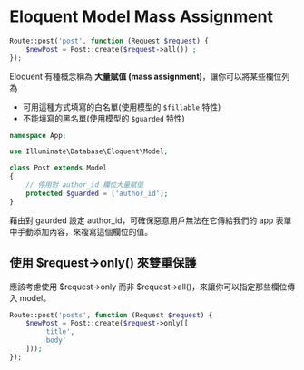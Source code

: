 # Eloquent Model Mass Assignment

```php
Route::post('post', function (Request $request) {
    $newPost = Post::create($request->all()) ;
});
```

Eloquent 有種概念稱為 **大量賦值 (mass assignment)**，讓你可以將某些欄位列為
- 可用這種方式填寫的白名單(使用模型的 `$fillable` 特性)
- 不能填寫的黑名單(使用模型的 `$guarded` 特性)

```php
namespace App;

use Illuminate\Database\Eloquent\Model;

class Post extends Model
{
    // 停用對 author_id 欄位大量賦值
    protected $guarded = ['author_id'];
}
```

藉由對 gaurded 設定 author_id，可確保惡意用戶無法在它傳給我們的 app 表單中手動添加內容，來複寫這個欄位的值。

## 使用 $request->only() 來雙重保護

應該考慮使用 $request->only 而非 $request->all()，來讓你可以指定那些欄位傳入 model。

```php
Route::post('posts', function (Request $request) {
    $newPost = Post::create($request->only([
        'title',
        'body'
    ]));
});
```